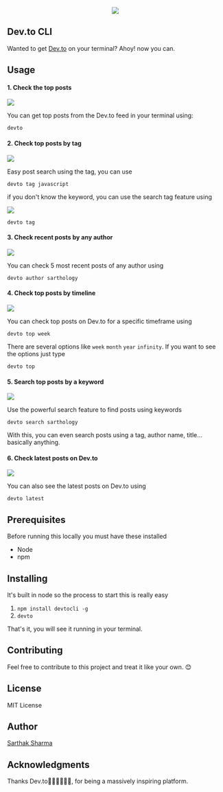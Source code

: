 <div align="center"><img src="https://i.imgur.com/XHprWPp.png"></div>

## Dev.to CLI

Wanted to get [Dev.to](https://www.dev.to/) on your terminal? Ahoy! now you can.

## Usage

#### 1. Check the top posts

![](https://media.giphy.com/media/pO3c8KoeQoUktf9Pmn/giphy.gif)

You can get top posts from the Dev.to feed in your terminal using:

```
devto
```

#### 2. Check top posts by tag

![](https://media.giphy.com/media/88iIj62WlG65FValeD/giphy.gif)

Easy post search using the tag, you can use


```
devto tag javascript
```


if you don't know the keyword, you can use the search tag feature using

![](https://media.giphy.com/media/7SHzSDVDi3M4z5o3nF/giphy.gif)

```
devto tag
```

#### 3. Check recent posts by any author

![](https://media.giphy.com/media/2sYdeNhrIJysqiS9Of/giphy.gif)

You can check 5 most recent posts of any author using

```
devto author sarthology
```

#### 4. Check top posts by timeline

![](https://media.giphy.com/media/300WBW4zkSiFNBBHNM/giphy.gif)

You can check top posts on Dev.to for a specific timeframe using

```
devto top week
```

There are several options like `week` `month` `year` `infinity`. If you want to see the options just type

```
devto top
```

#### 5. Search top posts by a keyword

![](https://media.giphy.com/media/2sj20bitpaOrwjIwGi/giphy.gif)

Use the powerful search feature to find posts using keywords

```
devto search sarthology
```

With this, you can even search posts using a tag, author name, title... basically anything.

#### 6. Check latest posts on Dev.to

![](https://media.giphy.com/media/4WFhDHwrwB8Wq2EJFv/giphy.gif)

You can also see the latest posts on Dev.to using

```
devto latest
```

## Prerequisites

Before running this locally you must have these installed

- Node
- npm
## Installing

It's built in node so the process to start this is really easy

1. `npm install devtocli -g`
2. `devto`

That's it, you will see it running in your terminal.

## Contributing

Feel free to contribute to this project and treat it like your own. 😊

## License

MIT License

## Author

[Sarthak Sharma](https://twitter.com/sarthology)

## Acknowledgments

Thanks Dev.to👩🏻‍💻👨🏻‍💻, for being a massively inspiring platform.
